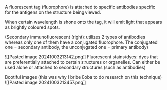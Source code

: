 A fluorescent tag (fluorophore) is attached to specific antibodies specific for the antigens on the structure being viewed.

When certain wavelength is shone onto the tag, it will emit light that appears as brightly coloured spots.

(Secondary immunofluorescent (right): utilizes $2$ types of antibodies whereas only one of them have a conjugated fluorophore. The conjugated one = secondary antibody, the unconjugated one = primary antibody) 

![[Pasted image 20241003213142.png]]
Fluorescent stains/dyes: dyes that are preferentially attached to certain structures or organelles. Can either be used alone or attached to secondary structures (such as antibodies)

Bootiful images (this was why I bribe Boba to do research on this technique)
![[Pasted image 20241003213457.png]]